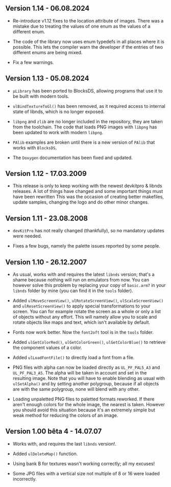 ## Version 1.14 - 06.08.2024

- Re-introduce v1.12 fixes to the location attribute of images. There was a
  mistake due to treating the values of one enum as the values of a different
  enum.

- The code of the library now uses enum typedefs in all places where it is
  possible. This lets the compiler warn the developer if the entries of two
  different enums are being mixed.

- Fix a few warnings.

## Version 1.13 - 05.08.2024

- `µLibrary` has been ported to BlocksDS, allowing programs that use it to be
  built with modern tools.

- `ulBindTextureToGl()` has been removed, as it required access to internal
  state of libnds, which is no longer exposed.

- `libpng` and `zlib` are no longer included in the repository, they are taken
  from the toolchain. The code that loads PNG images with `libpng` has been
  updated to work with modern `libpng`.

- `PAlib` examples are broken until there is a new version of `PAlib` that
  works with `BlocksDS`.

- The `Doxygen` documentation has been fixed and updated.

## Version 1.12 - 17.03.2009

- This release is only to keep working with the newest devkitpro & libnds
  releases. A lot of things have changed and some important things must have
  been rewritten This was the occasion of creating better makefiles, update
  samples, changing the logo and do other minor changes.

## Version 1.11 - 23.08.2008

- `devKitPro` has not really changed (thankfully), so no mandatory updates were
  needed.

- Fixes a few bugs, namely the palette issues reported by some people.

## Version 1.10 - 26.12.2007

- As usual, works with and requires the latest `libnds` version; that's a shame
  because nothing will run on emulators from now. You can however solve this
  problem by replacing your copy of `basic.arm7` in your `libnds` folder by mine
  (you can find it in the `tools` folder).

- Added `ulMoveScreenView()`, `ulRotateScreenView()`, `ulScaleScreenView()`
  and `ulResetScreenView()` to apply special transformations to your screen.
  You can for example rotate the screen as a whole or only a list of objects
  without any effort. This will namely allow you to scale and rotate objects
  like maps and text, which isn't available by default.

- Fonts now work better. Now the `font2oft` tool is in the `tools` folder.

- Added `ulGetColorRed()`, `ulGetColorGreen()`, `ulGetColorBlue()` to retrieve
  the component values of a color.

- Added `ulLoadFontFile()` to directly load a font from a file.

- PNG files with alpha can now be loaded directly as `UL_PF_PAL5_A3` and
  `UL_PF_PAL3_A5`. The alpha will be taken in account and set in the resulting
  image. Note that you will have to enable blending as usual with `ulSetAlpha()`
  and by setting another polygroup, because if all objects are with the same
  polygroup, none will blend with any other.

- Loading unpaletted PNG files to paletted formats reworked. If there aren't
  enough colors for the whole image, the nearest is taken. However you should
  avoid this situation because it's an extremely simple but weak method for
  reducing the colors of an image.

## Version 1.00 bêta 4 - 14.07.07

- Works with, and requires the last `libnds` version!.

- Added `ulDeleteMap()` function.

- Using bank B for textures wasn't working correctly; all my excuses!

- Some JPG files with a vertical size not multiple of 8 or 16 were loaded
  incorrectly.
